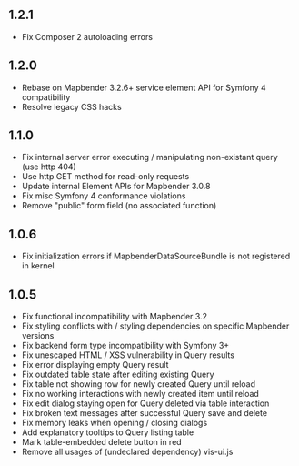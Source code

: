 ## 1.2.1
* Fix Composer 2 autoloading errors

## 1.2.0
* Rebase on Mapbender 3.2.6+ service element API for Symfony 4 compatibility
* Resolve legacy CSS hacks

## 1.1.0
* Fix internal server error executing / manipulating non-existant query (use http 404)
* Use http GET method for read-only requests
* Update internal Element APIs for Mapbender 3.0.8
* Fix misc Symfony 4 conformance violations
* Remove "public" form field (no associated function)

## 1.0.6
* Fix initialization errors if MapbenderDataSourceBundle is not registered in kernel

## 1.0.5
* Fix functional incompatibility with Mapbender 3.2
* Fix styling conflicts with / styling dependencies on specific Mapbender versions
* Fix backend form type incompatibility with Symfony 3+
* Fix unescaped HTML / XSS vulnerability in Query results
* Fix error displaying empty Query result
* Fix outdated table state after editing existing Query
* Fix table not showing row for newly created Query until reload
* Fix no working interactions with newly created item until reload
* Fix edit dialog staying open for Query deleted via table interaction
* Fix broken text messages after successful Query save and delete
* Fix memory leaks when opening / closing dialogs
* Add explanatory tooltips to Query listing table
* Mark table-embedded delete button in red
* Remove all usages of (undeclared dependency) vis-ui.js
